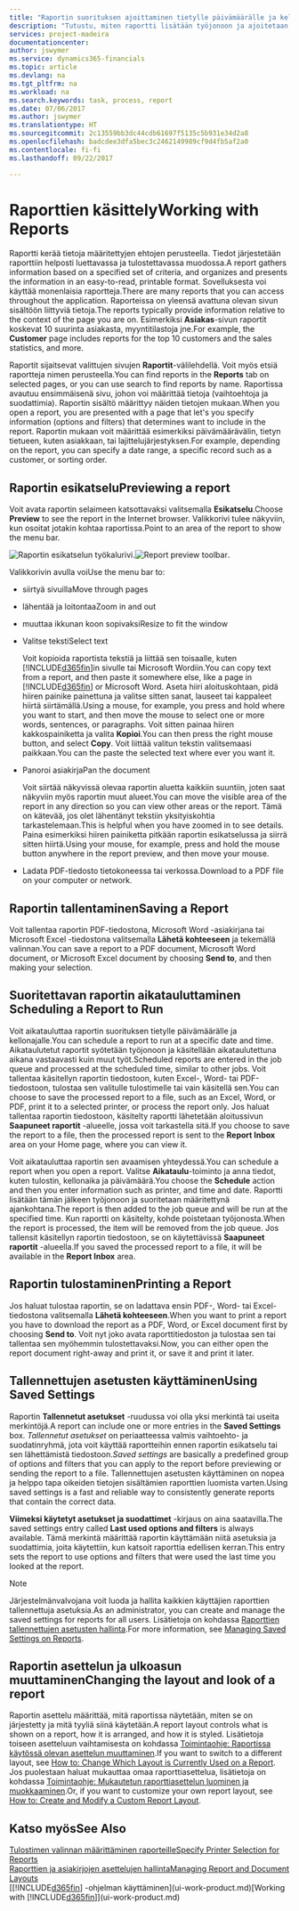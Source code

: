 ```yaml
---
title: "Raportin suorituksen ajoittaminen tietylle päivämäärälle ja kellonajalle | Microsoft Docs"
description: "Tutustu, miten raportti lisätään työjonoon ja ajoitetaan käsiteltäväksi tiettynä päivänä ja tiettyyn kellonaikaan."
services: project-madeira
documentationcenter: 
author: jswymer
ms.service: dynamics365-financials
ms.topic: article
ms.devlang: na
ms.tgt_pltfrm: na
ms.workload: na
ms.search.keywords: task, process, report
ms.date: 07/06/2017
ms.author: jswymer
ms.translationtype: HT
ms.sourcegitcommit: 2c13559bb3dc44cdb61697f5135c5b931e34d2a8
ms.openlocfilehash: badcdee3dfa5bec3c2462149989cf9d4fb5af2a0
ms.contentlocale: fi-fi
ms.lasthandoff: 09/22/2017

---
```

# <a name="working-with-reports"></a><span data-ttu-id="0be2c-103">Raporttien käsittely</span><span class="sxs-lookup"><span data-stu-id="0be2c-103">Working with Reports</span></span>
<span data-ttu-id="0be2c-104">Raportti kerää tietoja määritettyjen ehtojen perusteella. Tiedot järjestetään raporttiin helposti luettavassa ja tulostettavassa muodossa.</span><span class="sxs-lookup"><span data-stu-id="0be2c-104">A report gathers information based on a specified set of criteria, and organizes and presents the information in an easy-to-read, printable format.</span></span> <span data-ttu-id="0be2c-105">Sovelluksesta voi käyttää monenlaisia raportteja.</span><span class="sxs-lookup"><span data-stu-id="0be2c-105">There are many reports that you can access throughout the application.</span></span> <span data-ttu-id="0be2c-106">Raporteissa on yleensä avattuna olevan sivun sisältöön liittyviä tietoja.</span><span class="sxs-lookup"><span data-stu-id="0be2c-106">The reports typically provide information relative to the context of the page you are on.</span></span> <span data-ttu-id="0be2c-107">Esimerkiksi **Asiakas**-sivun raportit koskevat 10 suurinta asiakasta, myyntitilastoja jne.</span><span class="sxs-lookup"><span data-stu-id="0be2c-107">For example, the **Customer** page includes reports for the top 10 customers and the sales statistics, and more.</span></span>

<span data-ttu-id="0be2c-108">Raportit sijaitsevat valittujen sivujen **Raportit**-välilehdellä. Voit myös etsiä raportteja nimen perusteella.</span><span class="sxs-lookup"><span data-stu-id="0be2c-108">You can find reports in the **Reports** tab on selected pages, or you can use search to find reports by name.</span></span> <span data-ttu-id="0be2c-109">Raportissa avautuu ensimmäisenä sivu, johon voi määrittää tietoja (vaihtoehtoja ja suodattimia). Raportin sisältö määrittyy näiden tietojen mukaan.</span><span class="sxs-lookup"><span data-stu-id="0be2c-109">When you open a report, you are presented with a page that let's you specify information (options and filters) that determines want to include in the report.</span></span> <span data-ttu-id="0be2c-110">Raportin mukaan voit määrittää esimerkiksi päivämäärävälin, tietyn tietueen, kuten asiakkaan, tai lajittelujärjestyksen.</span><span class="sxs-lookup"><span data-stu-id="0be2c-110">For example, depending on the report, you can specify a date range, a specific record such as a customer, or sorting order.</span></span>

## <a name="previewing-a-report"></a><span data-ttu-id="0be2c-111">Raportin esikatselu</span><span class="sxs-lookup"><span data-stu-id="0be2c-111">Previewing a report</span></span>
<span data-ttu-id="0be2c-112">Voit avata raportin selaimeen katsottavaksi valitsemalla **Esikatselu**.</span><span class="sxs-lookup"><span data-stu-id="0be2c-112">Choose **Preview** to see the report in the Internet browser.</span></span> <span data-ttu-id="0be2c-113">Valikkorivi tulee näkyviin, kun osoitat jotakin kohtaa raportissa.</span><span class="sxs-lookup"><span data-stu-id="0be2c-113">Point to an area of the report to show the menu bar.</span></span>  

<span data-ttu-id="0be2c-114">![Raportin esikatselun työkalurivi](media/report_viewer.png "Raportin esikatselun työkalurivi").</span><span class="sxs-lookup"><span data-stu-id="0be2c-114">![Report preview toolbar](media/report_viewer.png "Report preview toolbar").</span></span>

<span data-ttu-id="0be2c-115">Valikkorivin avulla voi</span><span class="sxs-lookup"><span data-stu-id="0be2c-115">Use the menu bar to:</span></span>

-   <span data-ttu-id="0be2c-116">siirtyä sivuilla</span><span class="sxs-lookup"><span data-stu-id="0be2c-116">Move through pages</span></span>
-   <span data-ttu-id="0be2c-117">lähentää ja loitontaa</span><span class="sxs-lookup"><span data-stu-id="0be2c-117">Zoom in and out</span></span>
-   <span data-ttu-id="0be2c-118">muuttaa ikkunan koon sopivaksi</span><span class="sxs-lookup"><span data-stu-id="0be2c-118">Resize to fit the window</span></span>
-   <span data-ttu-id="0be2c-119">Valitse teksti</span><span class="sxs-lookup"><span data-stu-id="0be2c-119">Select text</span></span>

    <span data-ttu-id="0be2c-120">Voit kopioida raportista tekstiä ja liittää sen toisaalle, kuten [!INCLUDE[d365fin](includes/d365fin_md.md)]in sivulle tai Microsoft Wordiin.</span><span class="sxs-lookup"><span data-stu-id="0be2c-120">You can copy text from a report, and then paste it somewhere else, like a page in [!INCLUDE[d365fin](includes/d365fin_md.md)] or Microsoft Word.</span></span>  <span data-ttu-id="0be2c-121">Aseta hiiri aloituskohtaan, pidä hiiren painike painettuna ja valitse sitten sanat, lauseet tai kappaleet hiirtä siirtämällä.</span><span class="sxs-lookup"><span data-stu-id="0be2c-121">Using a mouse, for example, you press and hold where you want to start, and then move the mouse to select one or more words, sentences, or paragraphs.</span></span> <span data-ttu-id="0be2c-122">Voit sitten painaa hiiren kakkospainiketta ja valita **Kopioi**.</span><span class="sxs-lookup"><span data-stu-id="0be2c-122">You can then press the right mouse button, and select **Copy**.</span></span> <span data-ttu-id="0be2c-123">Voit liittää valitun tekstin valitsemaasi paikkaan.</span><span class="sxs-lookup"><span data-stu-id="0be2c-123">You can the paste the selected text where ever you want it.</span></span>
-   <span data-ttu-id="0be2c-124">Panoroi asiakirja</span><span class="sxs-lookup"><span data-stu-id="0be2c-124">Pan the document</span></span>

    <span data-ttu-id="0be2c-125">Voit siirtää näkyvissä olevaa raportin aluetta kaikkiin suuntiin, joten saat näkyviin myös raportin muut alueet.</span><span class="sxs-lookup"><span data-stu-id="0be2c-125">You can move the visible area of the report in any direction so you can view other areas or the report.</span></span> <span data-ttu-id="0be2c-126">Tämä on kätevää, jos olet lähentänyt tekstiin yksityiskohtia tarkastelemaan.</span><span class="sxs-lookup"><span data-stu-id="0be2c-126">This is helpful when you have zoomed in to see details.</span></span>  <span data-ttu-id="0be2c-127">Paina esimerkiksi hiiren painiketta pitkään raportin esikatselussa ja siirrä sitten hiirtä.</span><span class="sxs-lookup"><span data-stu-id="0be2c-127">Using your mouse, for example, press and hold the mouse button anywhere in the report preview, and then move your mouse.</span></span>

-   <span data-ttu-id="0be2c-128">Ladata PDF-tiedosto tietokoneessa tai verkossa.</span><span class="sxs-lookup"><span data-stu-id="0be2c-128">Download to a PDF file on your computer or network.</span></span>


## <a name="saving-a-report"></a><span data-ttu-id="0be2c-129">Raportin tallentaminen</span><span class="sxs-lookup"><span data-stu-id="0be2c-129">Saving a Report</span></span>
<span data-ttu-id="0be2c-130">Voit tallentaa raportin PDF-tiedostona, Microsoft Word -asiakirjana tai Microsoft Excel -tiedostona valitsemalla **Lähetä kohteeseen** ja tekemällä valinnan.</span><span class="sxs-lookup"><span data-stu-id="0be2c-130">You can save a report to a PDF document, Microsoft Word document, or Microsoft Excel document by choosing **Send to**, and then making your selection.</span></span> 

## <span data-ttu-id="0be2c-131"><a name="ScheduleReport"></a> Suoritettavan raportin aikatauluttaminen</span><span class="sxs-lookup"><span data-stu-id="0be2c-131"><a name="ScheduleReport"></a> Scheduling a Report to Run</span></span>
<span data-ttu-id="0be2c-132">Voit aikatauluttaa raportin suorituksen tietylle päivämäärälle ja kellonajalle.</span><span class="sxs-lookup"><span data-stu-id="0be2c-132">You can schedule a report to run at a specific date and time.</span></span> <span data-ttu-id="0be2c-133">Aikataulutetut raportit syötetään työjonoon ja käsitellään aikataulutettuna aikana vastaavasti kuin muut työt.</span><span class="sxs-lookup"><span data-stu-id="0be2c-133">Scheduled reports are entered in the job queue and processed at the scheduled time, similar to other jobs.</span></span> <span data-ttu-id="0be2c-134">Voit tallentaa käsitellyn raportin tiedostoon, kuten Excel-, Word- tai PDF-tiedostoon, tulostaa sen valitulle tulostimelle tai vain käsitellä sen.</span><span class="sxs-lookup"><span data-stu-id="0be2c-134">You can choose to save the processed report to a file, such as an Excel, Word, or PDF, print it to a selected printer, or process the report only.</span></span> <span data-ttu-id="0be2c-135">Jos haluat tallentaa raportin tiedostoon, käsitelty raportti lähetetään aloitussivun **Saapuneet raportit** -alueelle, jossa voit tarkastella sitä.</span><span class="sxs-lookup"><span data-stu-id="0be2c-135">If you choose to save the report to a file, then the processed report is sent to the **Report Inbox** area on your Home page, where you can view it.</span></span>

<span data-ttu-id="0be2c-136">Voit aikatauluttaa raportin sen avaamisen yhteydessä.</span><span class="sxs-lookup"><span data-stu-id="0be2c-136">You can schedule a report when you open a report.</span></span> <span data-ttu-id="0be2c-137">Valitse **Aikataulu**-toiminto ja anna tiedot, kuten tulostin, kellonaika ja päivämäärä.</span><span class="sxs-lookup"><span data-stu-id="0be2c-137">You choose the **Schedule** action and then you enter information such as printer, and time and date.</span></span> <span data-ttu-id="0be2c-138">Raportti lisätään tämän jälkeen työjonoon ja suoritetaan määritettynä ajankohtana.</span><span class="sxs-lookup"><span data-stu-id="0be2c-138">The report is then added to the job queue and will be run at the specified time.</span></span> <span data-ttu-id="0be2c-139">Kun raportti on käsitelty, kohde poistetaan työjonosta.</span><span class="sxs-lookup"><span data-stu-id="0be2c-139">When the report is processed, the item will be removed from the job queue.</span></span> <span data-ttu-id="0be2c-140">Jos tallensit käsitellyn raportin tiedostoon, se on käytettävissä **Saapuneet raportit** -alueella.</span><span class="sxs-lookup"><span data-stu-id="0be2c-140">If you saved the processed report to a file, it will be available in the **Report Inbox** area.</span></span>

## <span data-ttu-id="0be2c-141"><a name="PrintReport"></a>Raportin tulostaminen</span><span class="sxs-lookup"><span data-stu-id="0be2c-141"><a name="PrintReport"></a>Printing a Report</span></span>
<span data-ttu-id="0be2c-142">Jos haluat tulostaa raportin, se on ladattava ensin PDF-, Word- tai Excel-tiedostona valitsemalla **Lähetä kohteeseen**.</span><span class="sxs-lookup"><span data-stu-id="0be2c-142">When you want to print a report you have to download the report as a PDF, Word, or Excel document first by choosing **Send to**.</span></span> <span data-ttu-id="0be2c-143">Voit nyt joko avata raporttitiedoston ja tulostaa sen tai tallentaa sen myöhemmin tulostettavaksi.</span><span class="sxs-lookup"><span data-stu-id="0be2c-143">Now, you can either open the report document right-away and print it, or save it and print it later.</span></span>

## <a name="using-saved-settings"></a><span data-ttu-id="0be2c-144">Tallennettujen asetusten käyttäminen</span><span class="sxs-lookup"><span data-stu-id="0be2c-144">Using Saved Settings</span></span>
<span data-ttu-id="0be2c-145">Raportin **Tallennetut asetukset** -ruudussa voi olla yksi merkintä tai useita merkintöjä.</span><span class="sxs-lookup"><span data-stu-id="0be2c-145">A report can include one or more entries in the **Saved Settings** box.</span></span> <span data-ttu-id="0be2c-146">*Tallennetut asetukset* on periaatteessa valmis vaihtoehto- ja suodatinryhmä, jota voit käyttää raportteihin ennen raportin esikatselu tai sen lähettämistä tiedostoon.</span><span class="sxs-lookup"><span data-stu-id="0be2c-146">*Saved settings* are basically a predefined group of options and filters that you can apply to the report before previewing or sending the report to a file.</span></span> <span data-ttu-id="0be2c-147">Tallennettujen asetusten käyttäminen on nopea ja helppo tapa oikeiden tietojen sisältämien raporttien luomista varten.</span><span class="sxs-lookup"><span data-stu-id="0be2c-147">Using saved settings is a fast and reliable way to consistently generate reports that contain the correct data.</span></span>

<span data-ttu-id="0be2c-148">**Viimeksi käytetyt asetukset ja suodattimet** -kirjaus on aina saatavilla.</span><span class="sxs-lookup"><span data-stu-id="0be2c-148">The saved settings entry called **Last used options and filters** is always available.</span></span> <span data-ttu-id="0be2c-149">Tämä merkintä määrittää raportin käyttämään niitä asetuksia ja suodattimia, joita käytettiin, kun katsoit raporttia edellisen kerran.</span><span class="sxs-lookup"><span data-stu-id="0be2c-149">This entry sets the report to use options and filters that were used the last time you looked at the report.</span></span>

>[!NOTE]
><span data-ttu-id="0be2c-150">Järjestelmänvalvojana voit luoda ja hallita kaikkien käyttäjien raporttien tallennettuja asetuksia.</span><span class="sxs-lookup"><span data-stu-id="0be2c-150">As an administrator, you can create and manage the saved settings for reports for all users.</span></span> <span data-ttu-id="0be2c-151">Lisätietoja on kohdassa [Raporttien tallennettujen asetusten hallinta](reports-saving-reusing-settings.md).</span><span class="sxs-lookup"><span data-stu-id="0be2c-151">For more information, see [Managing Saved Settings on Reports](reports-saving-reusing-settings.md).</span></span>

## <a name="changing-the-layout-and-look-of-a-report"></a><span data-ttu-id="0be2c-152">Raportin asettelun ja ulkoasun muuttaminen</span><span class="sxs-lookup"><span data-stu-id="0be2c-152">Changing the layout and look of a report</span></span>
<span data-ttu-id="0be2c-153">Raportin asettelu määrittää, mitä raportissa näytetään, miten se on järjestetty ja mitä tyyliä siinä käytetään.</span><span class="sxs-lookup"><span data-stu-id="0be2c-153">A report layout controls what is shown on a report, how it is arranged, and how it is styled.</span></span> <span data-ttu-id="0be2c-154">Lisätietoja toiseen asetteluun vaihtamisesta on kohdassa [Toimintaohje: Raportissa käytössä olevan asettelun muuttaminen](ui-how-change-layout-currently-used-report.md).</span><span class="sxs-lookup"><span data-stu-id="0be2c-154">If you want to switch to a different layout, see [How to: Change Which Layout is Currently Used on a Report](ui-how-change-layout-currently-used-report.md).</span></span> <span data-ttu-id="0be2c-155">Jos puolestaan haluat mukauttaa omaa raporttiasettelua, lisätietoja on kohdassa [Toimintaohje: Mukautetun raporttiasettelun luominen ja muokkaaminen](ui-how-create-custom-report-layout.md).</span><span class="sxs-lookup"><span data-stu-id="0be2c-155">Or, if you want to customize your own report layout, see [How to: Create and Modify a Custom Report Layout](ui-how-create-custom-report-layout.md).</span></span>

## <a name="see-also"></a><span data-ttu-id="0be2c-156">Katso myös</span><span class="sxs-lookup"><span data-stu-id="0be2c-156">See Also</span></span>
[<span data-ttu-id="0be2c-157">Tulostimen valinnan määrittäminen raporteille</span><span class="sxs-lookup"><span data-stu-id="0be2c-157">Specify Printer Selection for Reports</span></span>](ui-specify-printer-selection-reports.md)  
[<span data-ttu-id="0be2c-158">Raporttien ja asiakirjojen asettelujen hallinta</span><span class="sxs-lookup"><span data-stu-id="0be2c-158">Managing Report and Document Layouts</span></span>](ui-manage-report-layouts.md)  
<span data-ttu-id="0be2c-159">[[!INCLUDE[d365fin](includes/d365fin_md.md)] -ohjelman käyttäminen](ui-work-product.md)</span><span class="sxs-lookup"><span data-stu-id="0be2c-159">[Working with [!INCLUDE[d365fin](includes/d365fin_md.md)]](ui-work-product.md)</span></span>

